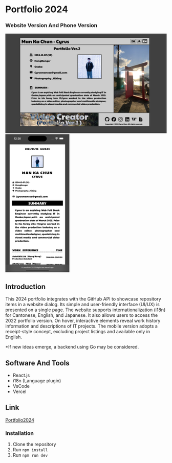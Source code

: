 # Portfolio 2024

### Website Version And Phone Version
<img width="700" alt="SCR-20230502-nedr" src="https://github.com/cyrusmanosa/Portfolio-2024/blob/255f9a8d00231550a6b5de6bf892cda6bcfb7fe9/src/assets/WebVersion.png"><img width="199.5" alt="SCR-20230502-nedr" src="https://github.com/cyrusmanosa/Portfolio-2024/blob/255f9a8d00231550a6b5de6bf892cda6bcfb7fe9/src/assets/PhoneVersion.png">

## Introduction
This 2024 portfolio integrates with the GitHub API to showcase repository items in a website dialog. Its simple and user-friendly interface (UI/UX) is presented on a single page.
The website supports internationalization (i18n) for Cantonese, English, and Japanese. It also allows users to access the 2022 portfolio version. On hover, interactive elements reveal work history information and descriptions of IT projects.
The mobile version adopts a receipt-style concept, excluding project listings and available only in English. 

*If new ideas emerge, a backend using Go may be considered.

## Software And Tools
- React.js
- i18n (Language plugin)
- VsCode
- Vercel

## Link
[Portfolio2024](https://portfolio-2024-eight-tau.vercel.app/)

### Installation

1. Clone the repository
2. Run `npm install`
3. Run `npm run dev`
